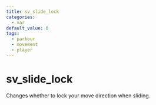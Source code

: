 ```yaml
---
title: sv_slide_lock
categories:
  - var
default_value: 0
tags:
  - parkour
  - movement
  - player
---
```


# sv_slide_lock

Changes whether to lock your move direction when sliding.
